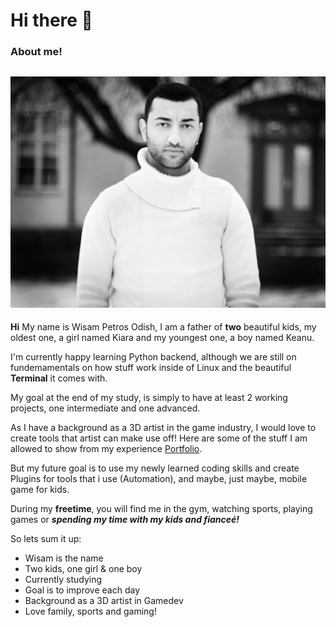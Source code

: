 # Hi there 👋

### About me! 
![](wisam.jpg)
--
**Hi** My name is Wisam Petros Odish, I am a father of **two** beautiful kids, my oldest one, a girl named Kiara and my youngest one, a boy named Keanu. 

I'm currently happy learning Python backend, although we are still on fundemamentals on how stuff work inside of Linux and the beautiful **Terminal** it comes with. 

My goal at the end of my study, is simply to have at least 2 working projects, one intermediate and one advanced. 

As I have a background as a 3D artist in the game industry, I would love to create tools that artist can make use off! Here are some of the stuff I am allowed to show from my experience [Portfolio](https://www.artstation.com/wirrexx/albums/all).

But my future goal is to use my newly learned coding skills and create Plugins for tools that i use (Automation), and maybe, just maybe, mobile game for kids. 

During my **freetime**, you will find me in the gym, watching sports, playing games or ***spending my time with my kids and fianceé!***

So lets sum it up:
- Wisam is the name
- Two kids, one girl & one boy
- Currently studying 
- Goal is to improve each day
- Background as a 3D artist in Gamedev
- Love family, sports and gaming! 
